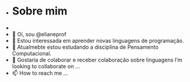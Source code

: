 - # Sobre mim
- 
- 👋 Oi, sou @elianeprof
- 👀 Estou interessada em aprender novas linguagens de programação.
- 🌱 Atualmebte estou estudando a disciplina de Pensamento Computacional.
- 💞️ Gostaria de colaborar e receber colaboração sobre linguagens I’m looking to collaborate on ...
- 📫 How to reach me ...

<!---
elianeprof/elianeprof is a ✨ special ✨ repository because its `README.md` (this file) appears on your GitHub profile.
You can click the Preview link to take a look at your changes.
--->
